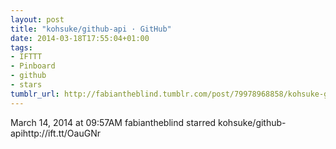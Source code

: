 ```yaml
---
layout: post
title: "kohsuke/github-api · GitHub"
date: 2014-03-18T17:55:04+01:00
tags:
- IFTTT
- Pinboard
- github
- stars
tumblr_url: http://fabiantheblind.tumblr.com/post/79978968858/kohsuke-github-api-github
---
```

March 14, 2014 at 09:57AM
fabiantheblind starred kohsuke/github-apihttp://ift.tt/OauGNr
